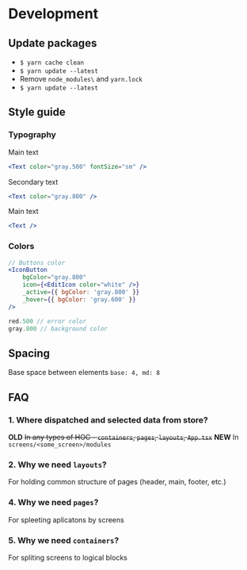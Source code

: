 # Development

## Update packages

-   `$ yarn cache clean`
-   `$ yarn update --latest`
-   Remove `node_modules\` and `yarn.lock`
-   `$ yarn update --latest`

## Style guide

### Typography

Main text

```jsx
<Text color="gray.500" fontSize="sm" />
```

Secondary text

```jsx
<Text color="gray.800" />
```

Main text

```jsx
<Text />
```

### Colors

```jsx
// Buttons color
<IconButton
    bgColor="gray.800"
    icon={<EditIcon color="white" />}
    _active={{ bgColor: 'gray.800' }}
    _hover={{ bgColor: 'gray.600' }}
/>
```

```jsx
red.500 // error color
gray.800 // background color
```

## Spacing

Base space between elements `base: 4, md: 8`

## FAQ

### 1. Where dispatched and selected data from store?

**OLD**
~~In any types of HOC - `containers`, `pages`, `layouts`, `App.tsx`~~
**NEW**
In `screens/<some_screen>/modules`

### 2. Why we need `layouts`?

For holding common structure of pages (header, main, footer, etc.)

### 4. Why we need `pages`?

For spleeting aplicatons by screens

### 5. Why we need `containers`?

For spliting screens to logical blocks
